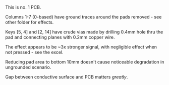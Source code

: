This is no. 1 PCB.

Columns 1-7 (0-based) have ground traces around the pads removed - see other folder for effects.

Keys [5, 4] and [2, 14] have crude vias made by drilling 0.4mm hole thru the pad and connecting planes with 0.2mm copper wire.

The effect appears to be ~3x stronger signal, with negligible effect when not pressed - see the excel.

Reducing pad area to bottom 10mm doesn't cause noticeable degradation in ungrounded scenario.

Gap between conductive surface and PCB matters _greatly_.